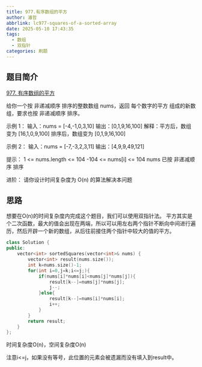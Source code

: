 ```yaml
---
title: 977.有序数组的平方
author: 濬哲
abbrlink: lc977-squares-of-a-sorted-array
date: 2025-05-10 17:43:35
tags:
  - 数组
  - 双指针
categories: 刷题
---
```


## 题目简介
[977. 有序数组的平方](https://leetcode.cn/problems/squares-of-a-sorted-array/description/)

给你一个按 非递减顺序 排序的整数数组 nums，返回 每个数字的平方 组成的新数组，要求也按 非递减顺序 排序。

 
示例 1：
输入：nums = [-4,-1,0,3,10]
输出：[0,1,9,16,100]
解释：平方后，数组变为 [16,1,0,9,100]
排序后，数组变为 [0,1,9,16,100]

示例 2：
输入：nums = [-7,-3,2,3,11]
输出：[4,9,9,49,121]
 
提示：
1 <= nums.length <= 104
-104 <= nums[i] <= 104
nums 已按 非递减顺序 排序
 
进阶：
请你设计时间复杂度为 O(n) 的算法解决本问题

<!--more-->

## 思路
想要在O(n)的时间复杂度内完成这个题目，我们可以使用双指针法。
平方其实是个二次函数，最大的值会出现在两端，所以可以用左右两个指针不断向中间进行遍历，然后开辟一个新的数组，从后往前接住两个指针中较大的值的平方。


```cpp
class Solution {
public:
    vector<int> sortedSquares(vector<int>& nums) {
        vector<int> result(nums.size());
        int k=nums.size()-1;
        for(int i=0,j=k;i<=j;){
            if(nums[i]*nums[i]<nums[j]*nums[j]){
                result[k--]=nums[j]*nums[j];
                j--;
            }else{
                result[k--]=nums[i]*nums[i];
                i++;
            }
        }
        return result;
    }
};
```

时间复杂度O(n)，空间复杂度O(n)

注意i<=j，如果没有等号，此位置的元素会被遗漏而没有填入到result中。

